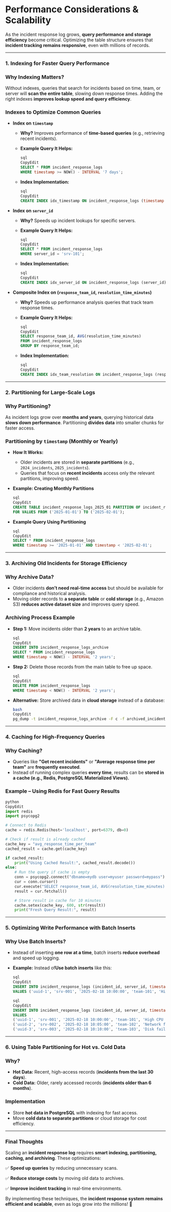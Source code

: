 # Performance Considerations & Scalability

As the incident response log grows, **query performance and storage efficiency** become critical. Optimizing the table structure ensures that **incident tracking remains responsive**, even with millions of records.

---

### **1. Indexing for Faster Query Performance**

### **Why Indexing Matters?**

Without indexes, queries that search for incidents based on time, team, or server will **scan the entire table**, slowing down response times. Adding the right indexes **improves lookup speed and query efficiency**.

### **Indexes to Optimize Common Queries**

- **Index on `timestamp`**
    - **Why?** Improves performance of **time-based queries** (e.g., retrieving recent incidents).
    - **Example Query It Helps:**
        
        ```sql
        sql
        CopyEdit
        SELECT * FROM incident_response_logs
        WHERE timestamp >= NOW() - INTERVAL '7 days';
        
        ```
        
    - **Index Implementation:**
        
        ```sql
        sql
        CopyEdit
        CREATE INDEX idx_timestamp ON incident_response_logs (timestamp DESC);
        
        ```
        
- **Index on `server_id`**
    - **Why?** Speeds up incident lookups for specific servers.
    - **Example Query It Helps:**
        
        ```sql
        sql
        CopyEdit
        SELECT * FROM incident_response_logs
        WHERE server_id = 'srv-101';
        
        ```
        
    - **Index Implementation:**
        
        ```sql
        sql
        CopyEdit
        CREATE INDEX idx_server_id ON incident_response_logs (server_id);
        
        ```
        
- **Composite Index on (`response_team_id`, `resolution_time_minutes`)**
    - **Why?** Speeds up performance analysis queries that track team response times.
    - **Example Query It Helps:**
        
        ```sql
        sql
        CopyEdit
        SELECT response_team_id, AVG(resolution_time_minutes)
        FROM incident_response_logs
        GROUP BY response_team_id;
        
        ```
        
    - **Index Implementation:**
        
        ```sql
        sql
        CopyEdit
        CREATE INDEX idx_team_resolution ON incident_response_logs (response_team_id, resolution_time_minutes);
        
        ```
        

---

### **2. Partitioning for Large-Scale Logs**

### **Why Partitioning?**

As incident logs grow over **months and years**, querying historical data **slows down performance**. Partitioning **divides data** into smaller chunks for faster access.

### **Partitioning by `timestamp` (Monthly or Yearly)**

- **How It Works:**
    - Older incidents are stored in **separate partitions** (e.g., `2024_incidents`, `2025_incidents`).
    - Queries that focus on **recent incidents** access only the relevant partitions, improving speed.
- **Example: Creating Monthly Partitions**
    
    ```sql
    sql
    CopyEdit
    CREATE TABLE incident_response_logs_2025_01 PARTITION OF incident_response_logs
    FOR VALUES FROM ('2025-01-01') TO ('2025-02-01');
    
    ```
    
- **Example Query Using Partitioning**
    
    ```sql
    sql
    CopyEdit
    SELECT * FROM incident_response_logs
    WHERE timestamp >= '2025-01-01' AND timestamp < '2025-02-01';
    
    ```
    

---

### **3. Archiving Old Incidents for Storage Efficiency**

### **Why Archive Data?**

- Older incidents **don’t need real-time access** but should be available for compliance and historical analysis.
- Moving older records to **a separate table** or **cold storage** (e.g., Amazon S3) **reduces active dataset size** and improves query speed.

### **Archiving Process Example**

- **Step 1:** Move incidents older than **2 years** to an archive table.
    
    ```sql
    sql
    CopyEdit
    INSERT INTO incident_response_logs_archive
    SELECT * FROM incident_response_logs
    WHERE timestamp < NOW() - INTERVAL '2 years';
    
    ```
    
- **Step 2:** Delete those records from the main table to free up space.
    
    ```sql
    sql
    CopyEdit
    DELETE FROM incident_response_logs
    WHERE timestamp < NOW() - INTERVAL '2 years';
    
    ```
    
- **Alternative:** Store archived data in **cloud storage** instead of a database:
    
    ```bash
    bash
    CopyEdit
    pg_dump -t incident_response_logs_archive -F c -f archived_incidents_2023.dump
    
    ```
    

---

### **4. Caching for High-Frequency Queries**

### **Why Caching?**

- Queries like **"Get recent incidents"** or **"Average response time per team"** are **frequently executed**.
- Instead of running complex queries **every time**, results can be **stored in a cache (e.g., Redis, PostgreSQL Materialized Views).**

### **Example – Using Redis for Fast Query Results**

```python
python
CopyEdit
import redis
import psycopg2

# Connect to Redis
cache = redis.Redis(host='localhost', port=6379, db=0)

# Check if result is already cached
cache_key = "avg_response_time_per_team"
cached_result = cache.get(cache_key)

if cached_result:
    print("Using Cached Result:", cached_result.decode())
else:
    # Run the query if cache is empty
    conn = psycopg2.connect("dbname=mydb user=myuser password=mypass")
    cur = conn.cursor()
    cur.execute("SELECT response_team_id, AVG(resolution_time_minutes) FROM incident_response_logs GROUP BY response_team_id;")
    result = cur.fetchall()

    # Store result in cache for 10 minutes
    cache.setex(cache_key, 600, str(result))
    print("Fresh Query Result:", result)

```

---

### **5. Optimizing Write Performance with Batch Inserts**

### **Why Use Batch Inserts?**

- Instead of inserting **one row at a time**, batch inserts **reduce overhead** and speed up logging.
- **Example:** Instead of**Use batch inserts** like this:
    
    ```sql
    sql
    CopyEdit
    INSERT INTO incident_response_logs (incident_id, server_id, timestamp, response_team_id, incident_summary)
    VALUES ('uuid-1', 'srv-001', '2025-02-18 10:00:00', 'team-101', 'High CPU usage detected');
    
    ```
    
    ```sql
    sql
    CopyEdit
    INSERT INTO incident_response_logs (incident_id, server_id, timestamp, response_team_id, incident_summary)
    VALUES
    ('uuid-1', 'srv-001', '2025-02-18 10:00:00', 'team-101', 'High CPU usage detected'),
    ('uuid-2', 'srv-002', '2025-02-18 10:05:00', 'team-102', 'Network failure detected'),
    ('uuid-3', 'srv-003', '2025-02-18 10:10:00', 'team-103', 'Disk failure detected');
    
    ```
    

---

### **6. Using Table Partitioning for Hot vs. Cold Data**

### **Why?**

- **Hot Data:** Recent, high-access records (**incidents from the last 30 days**).
- **Cold Data:** Older, rarely accessed records (**incidents older than 6 months**).

### **Implementation**

- Store **hot data in PostgreSQL** with indexing for fast access.
- Move **cold data to separate partitions** or cloud storage for cost efficiency.

---

### **Final Thoughts**

Scaling an **incident response log** requires **smart indexing, partitioning, caching, and archiving**. These optimizations:

✅ **Speed up queries** by reducing unnecessary scans.

✅ **Reduce storage costs** by moving old data to archives.

✅ **Improve incident tracking** in real-time environments.

By implementing these techniques, the **incident response system remains efficient and scalable**, even as logs grow into the millions! 🚀
